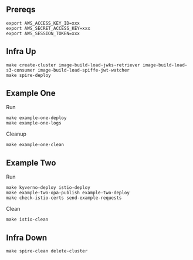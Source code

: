## Prereqs

```shell
export AWS_ACCESS_KEY_ID=xxx
export AWS_SECRET_ACCESS_KEY=xxx
export AWS_SESSION_TOKEN=xxx
```

## Infra Up

```shell
make create-cluster image-build-load-jwks-retriever image-build-load-s3-consumer image-build-load-spiffe-jwt-watcher
make spire-deploy
```

## Example One

Run

```shell
make example-one-deploy
make example-one-logs
```

Cleanup

```shell
make example-one-clean
```

## Example Two

Run

```shell
make kyverno-deploy istio-deploy
make example-two-opa-publish example-two-deploy
make check-istio-certs send-example-requests
```

Clean

```shell
make istio-clean
```

## Infra Down

```shell
make spire-clean delete-cluster
```
